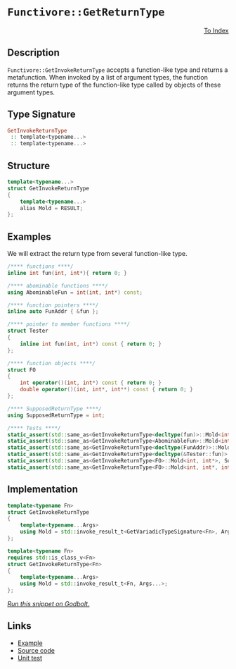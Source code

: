 <!-- Copyright 2024 Feng Mofan
SPDX-License-Identifier: Apache-2.0 -->

# `Functivore::GetReturnType`

<p style='text-align: right;'><a href="../../../facilities/metafunctions.md#get_invoke_return_type">To Index</a></p>

## Description

`Functivore::GetInvokeReturnType` accepts a function-like type and returns a metafunction.
When invoked by a list of argument types, the function returns the return type of the function-like type called by objects of these argument types.

## Type Signature

```Haskell
GetInvokeReturnType
 :: template<typename...>
 :: template<typename...>
```

## Structure

```C++
template<typename...>
struct GetInvokeReturnType
{
    template<typename...>
    alias Mold = RESULT;
};
```

## Examples

We will extract the return type from several function-like type.

```C++
/**** functions ****/
inline int fun(int, int*){ return 0; }

/**** abominable functions ****/
using AbominableFun = int(int, int*) const;

/**** function pointers ****/
inline auto FunAddr { &fun };

/**** pointer to member functions ****/
struct Tester
{
    inline int fun(int, int*) const { return 0; }
};

/**** function objects ****/
struct FO
{
    int operator()(int, int*) const { return 0; }
    double operator()(int, int*, int**) const { return 0; }
};

/**** SupposedReturnType ****/
using SupposedReturnType = int;

/**** Tests ****/
static_assert(std::same_as<GetInvokeReturnType<decltype(fun)>::Mold<int, int*>, SupposedReturnType>);
static_assert(std::same_as<GetInvokeReturnType<AbominableFun>::Mold<int, int*>, SupposedReturnType>);
static_assert(std::same_as<GetInvokeReturnType<decltype(FunAddr)>::Mold<int, int*>, SupposedReturnType>);
static_assert(std::same_as<GetInvokeReturnType<decltype(&Tester::fun)>::Mold<int, int*>, SupposedReturnType>);
static_assert(std::same_as<GetInvokeReturnType<FO>::Mold<int, int*>, SupposedReturnType>);
static_assert(std::same_as<GetInvokeReturnType<FO>::Mold<int, int*, int**>, double>);
```

## Implementation

```C++
template<typename Fn>
struct GetInvokeReturnType
{
    template<typename...Args>
    using Mold = std::invoke_result_t<GetVariadicTypeSignature<Fn>, Args...>;
};

template<typename Fn>
requires std::is_class_v<Fn>
struct GetInvokeReturnType<Fn>
{
    template<typename...Args>
    using Mold = std::invoke_result_t<Fn, Args...>;
};
```

[*Run this snippet on Godbolt.*](https://godbolt.org/#z:OYLghAFBqd5QCxAYwPYBMCmBRdBLAF1QCcAaPECAMzwBtMA7AQwFtMQByARg9KtQYEAysib0QXACx8BBAKoBnTAAUAHpwAMvAFYTStJg1DIApACYAQuYukl9ZATwDKjdAGFUtAK4sGe1wAyeAyYAHI%2BAEaYxBJcAOykAA6oCoRODB7evnrJqY4CQSHhLFExXPG2mPb5DEIETMQEmT5%2BXJXV6XUNBIVhkdGxCQr1jc3ZbcPdvcWlgwCUtqhexMjsHAD0AFTbO7t7%2B5vrJhoAgls7ANQAIpiJrozIeJgKF7tHp%2BcHX3vvJ8d/ZgAzMFkN4sBcTIC3AQAJ53AD6BGITEICkh2H%2B/0%2BmwuJ2YtBhAC9oq8dr8CJgWIkDBSIVDYXdmGx0f9hsQvA5cfiidFlMRUEQGZgIXErHErpCrKd/hSqTThZDoXDGKxhQAlTAEUgXIVMzAAOkNJ2IwDRgIxpzZHIIXLEPOIfIFAuVio1BAgxtNhv1cxZ0tF/wuQYuXlSRguADcGngmPhkIjlfDUsBmARlgrAVcLm6PSaFN7fYCpX9xZLMadZdSmLTFbrVdnNdq62xvZ6zRaTlbOXi7cSHfzBS6oTm297tQW/SXi8GQ2HgJHo7G8PGhUm8Cnq%2Bm6VmR3mxxcJ0XMaWj9KK5SqzX6cq9Q2tTqb6rW3nJ12bT2CX3HYO7q7NbmvUNOYLjQBhhknEwA1OGdQ2Ceco2IGM4wTBFk1TLdIR3f9RyAst/QlU8/nPOVqwzJVGXrN0m0fFsjRfc1WSRa1bU/XkB2dX9h2wvdDXHICQIEcCGP9adg1g8MEKQ5cUMwNcNzTYgMyw90cP1PifTwksCOLGUL3lWsaOFAAxBhXyY7tuT7EALkSLwIloZcWPtb8OMwRUTPREUxW08sTkrfTrwotgLg84TO3M99LOidyGE2SdrNs%2BzHI/Zz2KFGLPMg7zNN0kiKQMoLhQAWUpEzqMKi46nZBx0zM6rIt7aKoRKlgTMqiL0xAEA4rChK7Ic5AnK/NKhzcFrQuwLzIJ8s8/L00iCpVYKjIAeUnRSAEcvDwRSXk27bdqmswADZVq61A7mRIhiAgQtsstCKhqatxVvimz%2BuSqLiEVLBQSFCBzFOlbzsu6sSFuwtJqy6aco%2BXYLgAFThZcxAAcU1AA1Rc4yRu4hHXdDFNJbZyXm/LAqW4zTLCt9EeR0RaHRggscQpdkFxzB8fk2qRNnOCHzubcnu%2BqEJq6yS2ZkuTCbco8Tx0uHLiZlmpPZ5UuZl4nDlyy9ZfIynn1NSdxPnZXseXDmNc3InMLpxIUcZzHzbVvGCetvXVPRLr0sIrFvn9n4/cuABJOVKUYeoai135sQD75fh1gL9dvCbGPqi4meDhgI1QABrTA3WWBgOePUSg38haKb1Q320DMS5wuIrPHQIXhnQLrghz/P4V2rxaAIRFFTN1mcfVt2FL1ibtU9hjffl3yK/J5P61T059p254LjbjuFHhUEmAUXeIwymnHsz7O84LzUi5L0XqY7aHoODRe9ebA06KNsKYIbpvaBb23t4gE7pfHuzw%2B4DwIDFaePF9QsjnjNIiZw46B0VtsC42BVCsGpMKN4QdkEk18uYYEDBQReHBIqUCqxEgEFrrNbEFwqBeBITUF4uDTjBAciEC4wQbSMIYBAHh2oeGbF9KKC4ikFIMAuBoSUIoJR0PhkwCIqAWDBCUfQBhTCHDpFYWSf4JtcTKNUcweymAjJMKFjwgRgghGCBEQJMCkDfaoJxHw7RAgbKoB4dEXRBD2EME4cKJgXgiAhSYScdA6BiBeQhCdPhcjYZIMuMkbx0TQlsBKCSNxLDo5p2YgjZ4FJvoiTrkGDhwRhQ8M0fwwR3C7HAVAsMGJEii7SNkTDfCiT6HZPSBcVAERtCYAcL47WD106vRKU/Mpgg%2Bmg2urdax95hENMEjaLK4jr7ECkTIosCSpkXHQEsUxszohgxunMRZtiCCbCudsFZjjmmbO2e00snTnFJLQUILwiRciYHQIXLZHNcmnAMV8n5KQ/kAuLsqSxggunwwKcMEZvxJiOHjAfJQjQICAIUKqeEB8h6aizl3K%2Bkjb5uF%2Bv3ZU1AmGQy6r/dAipanCPRNqMFvz/lPNvtgO6jFqzSQxdEd0OK8UEqhOfElULyUnCMWo0x5j770ubkymxdTrmssqt8jlUqhw8s0qigVh8hXYoIO3EAuK2D4rNG4CVl8dWcQpUMqldwIAKoiVEulIAGUqqWXYjV7KIWcrJbq3lD1%2BXoqNVikVlqxU2qJRffO9q9aUv%2BoDRFRSup8M9d6qEzK/XmjZVqwNSb0ShvCuGq1mLhWmq6ha2SsbbWJq5aNV65olV/x9bc/1RalBBpviG/VkdDVVpNWautVrCUEGJXa5tDrW3YHbYy3NqrhG3J6tgbUhz%2Bqyz1YRDgCxaCcAAKy8D8BwLQpBUCcDcNYawW8lgrAVECHgpACCaH3QsXOIAj2An1HEI9R64hcCPWYLgAAOMD5QzDSEPRwSQvAWASA0BoUgZ6L1Xo4LwBQIAUNvvPfu0gcBYAwEQCAJYBBbJagoBANAVI6DRFCKqTgqgwPHQALTHUkBcYAyBBpSH1GYXgfzCAkDwO3No/BBAiDEOwKQMhBCKBUOofDpBdBtAAO7IkSJwHgB7j2nvfZezgK0QmUb6VQC4LH2Oce47xi4/GzAXAgB4Oj9BolEK4HMXgeGtALAgEgWj9s3PkEoIF%2BjMRgBSDMHwOgRTsMQAiIZiIajiAwh07wZLzBUsrQGUMvDL7aNsEECtAJaWVNYAiF4YAbgxC0Gw9wXgWAWCGGAOIcrG9tERmeIZzAqghkhLWC%2B7xsGL0OQiMiVLHgsCGaRHgRDDXSBdeIMopQNxmtGE4aAfDCwqAGFNBjJ46mVqMnS/J4QDNZPSEk/IJQahDNqf0C1lAt7LD6DwBEbDkAFgXRYZwNjbdMKmEsNYMw6GluISwJ9267Q8vpBcAwdwngWj%2BAR9MfoZQkgpDSAIMYrRMd5HSGjzJGO7Cw4EF0UYSPxgw/cbUEYPQKkzAGBMenuO9CTEaET2YnnFjLFWBIPTHAT2ocMxhyzrGONcZ43xyQAmnO4BE%2B559XnX3vrmAsBAmBYwDGh1%2ByQv6ACcgI4iSA0JIaDx1kNHuOgb/QnB4OkEQ4CLg%2BpjpcGOmBg3kHjpHskMBo3x0RcqYw1hnDqvtuEZI/5sjpmQkhZoyooLDGmMcAaCwCMcQ2NMBAgYcMXADf6hdxe4T10xN6Gu9J8QcnruKbuyp3Q0XNNMG0w1wXwu0O8AwyZijITzPi%2Bs1x/eeeC9F6cy5pPSvARmBVz5gj0ewvBeowvgYQ/IsG64Chmg/cfGUESypzLDQysvoP9l3LDhTuFYjiVgkhmKtVZq7QOrp2mstbaxe/AilOvdZU71/rFJTvDaGZjYTYwhTZrAXqzbzYvpLYraYBrav5wRq58B7YKAHaYBHYnYLYV4XYSBXayC17KYXoN6PZGDPbA6vZjZQ7fbUI6J/YA6ZhA5WCWCg6d7g5ibdZfY041Dw6I5ZB46BCM7o45BY41Bs5tC5DY4MBc7M5cGdCs5U546k604U4M5FBCEs7dBiG2D07SFlALAKAPr8486wbt6i6cD96S454tb2Yj76gaDy74DXSxLO4z5q4a5a5YAxDQ6wYO5O4F5m7/oG5xBxCAjm6SCcZtAd5GaYa2Bh6z5%2BZR5IDkaUbx7L7ECMZsCcBp42YsAKARiDQRj576jyjDBCaOGibiZnaV6XZnYEH3YgCAikBN4t66Z25C4GbB7Gax42ioAWaqA5F5EFFFElE2jOaJ7hbOGAiuER7z7jGL6hZzEDD5E/LwiFEG7wgjHwj9FXaxY74JZJYpZH4ZaHE5aDLn4LaX7Fala36YCVbVa1b1Yvov4bbgGNYdaOBdb1bF59bIADYAGCBVBAHvYgFgEzaIRQG8AwEQrwEbaIER67ZMD7aHbHaMCnbYEya4G1G3aEE6ANEkHGAvY2CUHwDUG/YbDbyMEg5g7RAQ4cHQ5KHcEQCuBaECFqHE7CEE444KEcmSG6Hs5VBk506aHckTACnKE6GCHskaGU58Hs4Slsnc76GGGyZt4dHobmHbEXC5H5GRjDGkRNIQAK5OEebTG%2BbuHa5eGC6%2BEgBmAF6AiAgAZm4b4aD2lxAe5B7qkxHYa4ZuGkB67HQCaSDm5gaSBxCQbgZgZultGAhqmd6cDea%2BmwaCYelxkxHxELBLapDOCSBAA%3D%3D%3D)

## Links

- [Example](../../../code/facilities/metafunctions/functivore/get_invoke_return_type/implementation.hpp)
- [Source code](../../../../conceptrodon/functivore/get_invoke_return_type.hpp)
- [Unit test](../../../../tests/unit/metafunctions/functivore/get_invoke_return_type.test.hpp)
